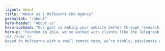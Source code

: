 ```yaml
---
layout: about
title: "About us | Melbourne CRO Agency"
permalink: "/about"
hero-header: "About us"
hero-subhead: "Our goal is making your website better through research, design and data"
hero-p: "Founded in 2014, we’ve worked with clients like The Telegraph, EE, Kmart to improve their websites and apps to make them easier to use, more intutive and more profitable.
<br /><br />
Based in Melbourne with a small remote team, we’re nimble, passionate and dedicated to optimisation."
---
```

